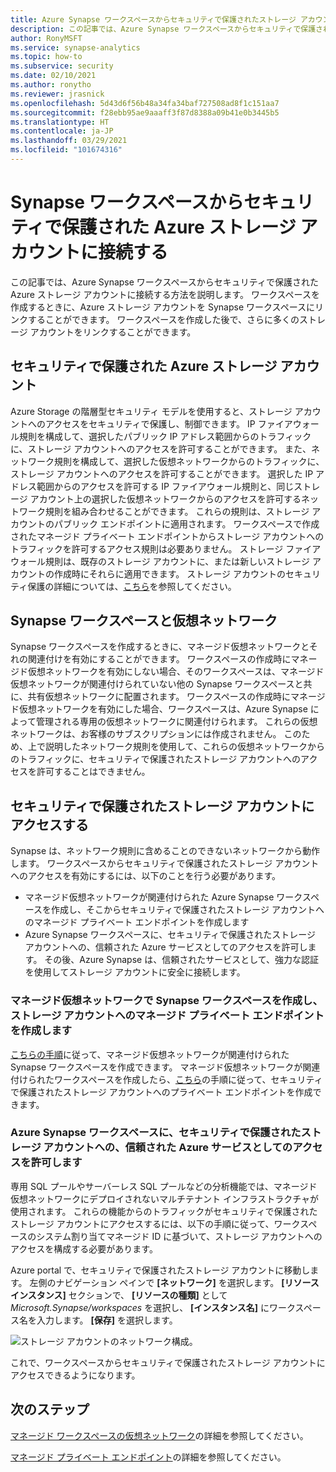 ```yaml
---
title: Azure Synapse ワークスペースからセキュリティで保護されたストレージ アカウントに接続する
description: この記事では、Azure Synapse ワークスペースからセキュリティで保護されたストレージ アカウントに接続する方法を説明します
author: RonyMSFT
ms.service: synapse-analytics
ms.topic: how-to
ms.subservice: security
ms.date: 02/10/2021
ms.author: ronytho
ms.reviewer: jrasnick
ms.openlocfilehash: 5d43d6f56b48a34fa34baf727508ad8f1c151aa7
ms.sourcegitcommit: f28ebb95ae9aaaff3f87d8388a09b41e0b3445b5
ms.translationtype: HT
ms.contentlocale: ja-JP
ms.lasthandoff: 03/29/2021
ms.locfileid: "101674316"
---
```

# <a name="connect-to-a-secure-azure-storage-account-from-your-synapse-workspace"></a>Synapse ワークスペースからセキュリティで保護された Azure ストレージ アカウントに接続する

この記事では、Azure Synapse ワークスペースからセキュリティで保護された Azure ストレージ アカウントに接続する方法を説明します。 ワークスペースを作成するときに、Azure ストレージ アカウントを Synapse ワークスペースにリンクすることができます。 ワークスペースを作成した後で、さらに多くのストレージ アカウントをリンクすることができます。


## <a name="secured-azure-storage-accounts"></a>セキュリティで保護された Azure ストレージ アカウント
Azure Storage の階層型セキュリティ モデルを使用すると、ストレージ アカウントへのアクセスをセキュリティで保護し、制御できます。 IP ファイアウォール規則を構成して、選択したパブリック IP アドレス範囲からのトラフィックに、ストレージ アカウントへのアクセスを許可することができます。 また、ネットワーク規則を構成して、選択した仮想ネットワークからのトラフィックに、ストレージ アカウントへのアクセスを許可することができます。 選択した IP アドレス範囲からのアクセスを許可する IP ファイアウォール規則と、同じストレージ アカウント上の選択した仮想ネットワークからのアクセスを許可するネットワーク規則を組み合わせることができます。 これらの規則は、ストレージ アカウントのパブリック エンドポイントに適用されます。 ワークスペースで作成されたマネージド プライベート エンドポイントからストレージ アカウントへのトラフィックを許可するアクセス規則は必要ありません。 ストレージ ファイアウォール規則は、既存のストレージ アカウントに、または新しいストレージ アカウントの作成時にそれらに適用できます。 ストレージ アカウントのセキュリティ保護の詳細については、[こちら](../../storage/common/storage-network-security.md)を参照してください。

## <a name="synapse-workspaces-and-virtual-networks"></a>Synapse ワークスペースと仮想ネットワーク
Synapse ワークスペースを作成するときに、マネージド仮想ネットワークとそれの関連付けを有効にすることができます。 ワークスペースの作成時にマネージド仮想ネットワークを有効にしない場合、そのワークスペースは、マネージド仮想ネットワークが関連付けられていない他の Synapse ワークスペースと共に、共有仮想ネットワークに配置されます。 ワークスペースの作成時にマネージド仮想ネットワークを有効にした場合、ワークスペースは、Azure Synapse によって管理される専用の仮想ネットワークに関連付けられます。 これらの仮想ネットワークは、お客様のサブスクリプションには作成されません。 このため、上で説明したネットワーク規則を使用して、これらの仮想ネットワークからのトラフィックに、セキュリティで保護されたストレージ アカウントへのアクセスを許可することはできません。  

## <a name="access-a-secured-storage-account"></a>セキュリティで保護されたストレージ アカウントにアクセスする
Synapse は、ネットワーク規則に含めることのできないネットワークから動作します。 ワークスペースからセキュリティで保護されたストレージ アカウントへのアクセスを有効にするには、以下のことを行う必要があります。

* マネージド仮想ネットワークが関連付けられた Azure Synapse ワークスペースを作成し、そこからセキュリティで保護されたストレージ アカウントへのマネージド プライベート エンドポイントを作成します
* Azure Synapse ワークスペースに、セキュリティで保護されたストレージ アカウントへの、信頼された Azure サービスとしてのアクセスを許可します。 その後、Azure Synapse は、信頼されたサービスとして、強力な認証を使用してストレージ アカウントに安全に接続します。   

### <a name="create-a-synapse-workspace-with-a-managed-virtual-network-and-create-managed-private-endpoints-to-your-storage-account"></a>マネージド仮想ネットワークで Synapse ワークスペースを作成し、ストレージ アカウントへのマネージド プライベート エンドポイントを作成します
[こちらの手順](./synapse-workspace-managed-vnet.md)に従って、マネージド仮想ネットワークが関連付けられた Synapse ワークスペースを作成できます。 マネージド仮想ネットワークが関連付けられたワークスペースを作成したら、[こちら](./how-to-create-managed-private-endpoints.md)の手順に従って、セキュリティで保護されたストレージ アカウントへのプライベート エンドポイントを作成できます。 

### <a name="grant-your-azure-synapse-workspace-access-to-your-secure-storage-account-as-a-trusted-azure-service"></a>Azure Synapse ワークスペースに、セキュリティで保護されたストレージ アカウントへの、信頼された Azure サービスとしてのアクセスを許可します
専用 SQL プールやサーバーレス SQL プールなどの分析機能では、マネージド仮想ネットワークにデプロイされないマルチテナント インフラストラクチャが使用されます。 これらの機能からのトラフィックがセキュリティで保護されたストレージ アカウントにアクセスするには、以下の手順に従って、ワークスペースのシステム割り当てマネージド ID に基づいて、ストレージ アカウントへのアクセスを構成する必要があります。

Azure portal で、セキュリティで保護されたストレージ アカウントに移動します。 左側のナビゲーション ペインで **[ネットワーク]** を選択します。 **[リソース インスタンス]** セクションで、 **[リソースの種類]** として *Microsoft.Synapse/workspaces* を選択し、 **[インスタンス名]** にワークスペース名を入力します。 **[保存]** を選択します。

![ストレージ アカウントのネットワーク構成。](./media/connect-to-a-secure-storage-account/secured-storage-access.png)

これで、ワークスペースからセキュリティで保護されたストレージ アカウントにアクセスできるようになります。


## <a name="next-steps"></a>次のステップ

[マネージド ワークスペースの仮想ネットワーク](./synapse-workspace-managed-vnet.md)の詳細を参照してください。

[マネージド プライベート エンドポイント](./synapse-workspace-managed-private-endpoints.md)の詳細を参照してください。